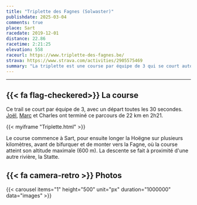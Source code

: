 ```yaml
---
title: "Triplette des Fagnes (Solwaster)"
publishdate: 2025-03-04
comments: true
place: Sart
racedate: 2019-12-01
distance: 22.86
racetime: 2:21:25 	 
elevation: 558	
raceurl: https://www.triplette-des-fagnes.be/
strava: https://www.strava.com/activities/2905575469
summary: "La triplette est une course par équipe de 3 qui se court autour de Sart et Solwaster."
---
```


---------------

## {{< fa flag-checkered>}} La course

Ce trail se court par équipe de 3, avec un départ toutes les 30 secondes. [Joël](../../coureurs/joel/), [Marc]((../../coureurs/marc)) et Charles ont terminé ce parcours de 22 km en 2h21.

{{< myiframe "Triplette.html" >}}

Le course commence à Sart, pour ensuite longer la Hoëgne sur plusieurs kilomètres, avant de bifurquer et de monter vers la Fagne, où la course atteint son altitude maximale (600 m). La descente se fait à proximité d'une autre rivière, la Statte.

## {{< fa camera-retro >}} Photos

{{< carousel items="1" height="500" unit="px" duration="1000000" data="images" >}}

